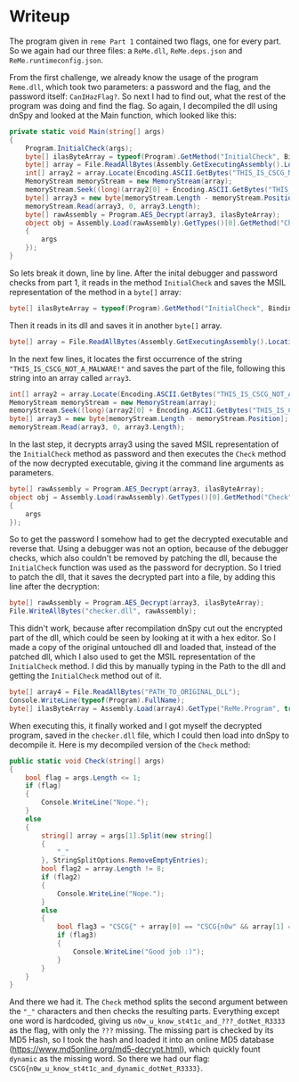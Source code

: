 # Writeup
The program given in `reme Part 1` contained two flags, one for every part. So we again had our three files: a `ReMe.dll`, `ReMe.deps.json` and `ReMe.runtimeconfig.json`.

From the first challenge, we already know the usage of the program `Reme.dll`, which took two parameters: a password and the flag, and the password itself: `CanIHazFlag?`.
So next I had to find out, what the rest of the program was doing and find the flag. So again, I decompiled the dll using dnSpy and looked at the Main function, which looked like this:

```C#
private static void Main(string[] args)
{
    Program.InitialCheck(args);
    byte[] ilasByteArray = typeof(Program).GetMethod("InitialCheck", BindingFlags.Static | BindingFlags.NonPublic).GetMethodBody().GetILAsByteArray();
    byte[] array = File.ReadAllBytes(Assembly.GetExecutingAssembly().Location);
    int[] array2 = array.Locate(Encoding.ASCII.GetBytes("THIS_IS_CSCG_NOT_A_MALWARE!"));
    MemoryStream memoryStream = new MemoryStream(array);
    memoryStream.Seek((long)(array2[0] + Encoding.ASCII.GetBytes("THIS_IS_CSCG_NOT_A_MALWARE!").Length), SeekOrigin.Begin);
    byte[] array3 = new byte[memoryStream.Length - memoryStream.Position];
    memoryStream.Read(array3, 0, array3.Length);
    byte[] rawAssembly = Program.AES_Decrypt(array3, ilasByteArray);
    object obj = Assembly.Load(rawAssembly).GetTypes()[0].GetMethod("Check", BindingFlags.Static | BindingFlags.Public).Invoke(null, new object[]
    {
        args
    });
}
```

So lets break it down, line by line. After the inital debugger and password checks from part 1, it reads in the method `InitialCheck` and saves the MSIL representation of the method in a `byte[]` array:

```C#
byte[] ilasByteArray = typeof(Program).GetMethod("InitialCheck", BindingFlags.Static | BindingFlags.NonPublic).GetMethodBody().GetILAsByteArray();
```

Then it reads in its dll and saves it in another `byte[]` array.

```C#
byte[] array = File.ReadAllBytes(Assembly.GetExecutingAssembly().Location);
```

In the next few lines, it locates the first occurrence of the string `"THIS_IS_CSCG_NOT_A_MALWARE!"` and saves the part of the file, following this string into an array called `array3`.

```C#
int[] array2 = array.Locate(Encoding.ASCII.GetBytes("THIS_IS_CSCG_NOT_A_MALWARE!"));
MemoryStream memoryStream = new MemoryStream(array);
memoryStream.Seek((long)(array2[0] + Encoding.ASCII.GetBytes("THIS_IS_CSCG_NOT_A_MALWARE!").Length), SeekOrigin.Begin);
byte[] array3 = new byte[memoryStream.Length - memoryStream.Position];
memoryStream.Read(array3, 0, array3.Length);
```

In the last step, it decrypts array3 using the saved MSIL representation of the `InitialCheck` method as password and then executes the `Check` method of the now decrypted executable, giving it the command line arguments as parameters.

```C#
byte[] rawAssembly = Program.AES_Decrypt(array3, ilasByteArray);
object obj = Assembly.Load(rawAssembly).GetTypes()[0].GetMethod("Check", BindingFlags.Static | BindingFlags.Public).Invoke(null, new object[]
{
    args
});
```

So to get the password I somehow had to get the decrypted executable and reverse that. Using a debugger was not an option, because of the debugger checks, which also couldn't be removed by patching the dll, because the `InitialCheck` function was used as the password for decryption. So I tried to patch the dll, that it saves the decrypted part into a file, by adding this line after the decryption:

```C#
byte[] rawAssembly = Program.AES_Decrypt(array3, ilasByteArray);
File.WriteAllBytes("checker.dll", rawAssembly);
```

This didn't work, because after recompilation dnSpy cut out the encrypted part of the dll, which could be seen by looking at it with a hex editor.
So I made a copy of the original untouched dll and loaded that, instead of the patched dll, which I also used to get the MSIL representation of the `InitialCheck` method.
I did this by manually typing in the Path to the dll and getting the `InitialCheck` method out of it.

```C#
byte[] array4 = File.ReadAllBytes("PATH_TO_ORIGINAL_DLL");
Console.WriteLine(typeof(Program).FullName);
byte[] ilasByteArray = Assembly.Load(array4).GetType("ReMe.Program", true, true).GetMethod("InitialCheck", BindingFlags.Static | BindingFlags.NonPublic).GetMethodBody().GetILAsByteArray();
```

When executing this, it finally worked and I got myself the decrypted program, saved in the `checker.dll` file, which I could then load into dnSpy to decompile it.
Here is my decompiled version of the `Check` method:

```C#
public static void Check(string[] args)
{
    bool flag = args.Length <= 1;
    if (flag)
    {
        Console.WriteLine("Nope.");
    }
    else
    {
        string[] array = args[1].Split(new string[]
        {
            "_"
        }, StringSplitOptions.RemoveEmptyEntries);
        bool flag2 = array.Length != 8;
        if (flag2)
        {
            Console.WriteLine("Nope.");
        }
        else
        {
            bool flag3 = "CSCG{" + array[0] == "CSCG{n0w" && array[1] == "u" && array[2] == "know" && array[3] == "st4t1c" && array[4] == "and" && Inner.CalculateMD5Hash(array[5]).ToLower() == "b72f3bd391ba731a35708bfd8cd8a68f" && array[6] == "dotNet" && array[7] + "}" == "R3333}";
            if (flag3)
            {
                Console.WriteLine("Good job :)");
            }
        }
    }
}
```

And there we had it. The `Check` method splits the second argument between the `"_"` characters and then checks the resulting parts. Everything except one word is hardcoded, giving us `n0w_u_know_st4t1c_and_???_dotNet_R3333` as the flag, with only the `???` missing. The missing part is checked by its MD5 Hash, so I took the hash and loaded it into an online MD5 database (https://www.md5online.org/md5-decrypt.html), which quickly fount `dynamic` as the missing word. So there we had our flag: `CSCG{n0w_u_know_st4t1c_and_dynamic_dotNet_R3333}`.